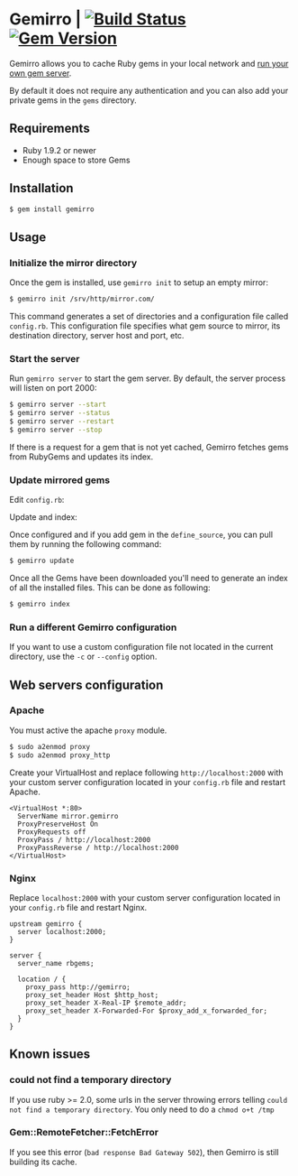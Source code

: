# Gemirro | [![Build Status](https://travis-ci.org/PierreRambaud/gemirro.svg?branch=master)](https://travis-ci.org/PierreRambaud/gemirro) [![Gem Version](https://badge.fury.io/rb/gemirro.svg)](http://badge.fury.io/rb/gemirro)

Gemirro allows you to cache Ruby gems in your local network and [run your own gem server](http://guides.rubygems.org/run-your-own-gem-server/).

By default it does not require any authentication and you can also add your private gems in the `gems` directory.

## Requirements

* Ruby 1.9.2 or newer
* Enough space to store Gems

## Installation

```bash
$ gem install gemirro
```

## Usage

### Initialize the mirror directory

Once the gem is installed, use `gemirro init` to setup an empty mirror:

```bash
$ gemirro init /srv/http/mirror.com/
```

This command generates a set of directories and a configuration file called `config.rb`.
This configuration file specifies what gem source to mirror, its destination directory, server host and port, etc.

### Start the server

Run `gemirro server` to start the gem server. By default, the server process will listen on port 2000:

```bash
$ gemirro server --start
$ gemirro server --status
$ gemirro server --restart
$ gemirro server --stop

```

If there is a request for a gem that is not yet cached, Gemirro fetches gems from RubyGems and updates its index.

### Update mirrored gems

Edit `config.rb`:

Update and index:


Once configured and if you add gem in the `define_source`, you can pull them by running the following command:

```bash
$ gemirro update
```

Once all the Gems have been downloaded you'll need to generate an index of all the installed files. This can be done as following:

```bash
$ gemirro index
```

### Run a different Gemirro configuration


If you want to use a custom configuration file not located in the current directory, use the `-c` or `--config` option.

## Web servers configuration

### Apache

You must active the apache `proxy` module.

```bash
$ sudo a2enmod proxy
$ sudo a2enmod proxy_http
```

Create your VirtualHost and replace following `http://localhost:2000` with your custom server configuration located in your `config.rb` file and restart Apache.

```
<VirtualHost *:80>
  ServerName mirror.gemirro
  ProxyPreserveHost On
  ProxyRequests off
  ProxyPass / http://localhost:2000
  ProxyPassReverse / http://localhost:2000
</VirtualHost>
```

### Nginx

Replace `localhost:2000` with your custom server configuration located in your `config.rb` file and restart Nginx.

```
upstream gemirro {
  server localhost:2000;
}

server {
  server_name rbgems;

  location / {
    proxy_pass http://gemirro;
    proxy_set_header Host $http_host;
    proxy_set_header X-Real-IP $remote_addr;
    proxy_set_header X-Forwarded-For $proxy_add_x_forwarded_for;
  }
}
```

## Known issues

### could not find a temporary directory

If you use ruby >= 2.0, some urls in the server throwing errors telling `could not find a temporary directory`.
You only need to do a `chmod o+t /tmp`

### Gem::RemoteFetcher::FetchError

If you see this error (`bad response Bad Gateway 502`), then Gemirro is still building its cache.